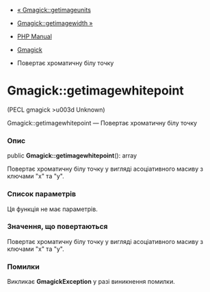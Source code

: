 - [« Gmagick::getimageunits](gmagick.getimageunits.md)
- [Gmagick::getimagewidth »](gmagick.getimagewidth.md)

- [PHP Manual](index.md)
- [Gmagick](class.gmagick.md)
- Повертає хроматичну білу точку

# Gmagick::getimagewhitepoint

(PECL gmagick \>u003d Unknown)

Gmagick::getimagewhitepoint — Повертає хроматичну білу точку

### Опис

public **Gmagick::getimagewhitepoint**(): array

Повертає хроматичну білу точку у вигляді асоціативного масиву з
ключами "x" та "y".

### Список параметрів

Ця функція не має параметрів.

### Значення, що повертаються

Повертає хроматичну білу точку у вигляді асоціативного масиву з
ключами "x" та "y".

### Помилки

Викликає **GmagickException** у разі виникнення помилки.
